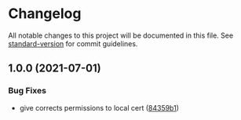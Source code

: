 # Changelog

All notable changes to this project will be documented in this file. See [standard-version](https://github.com/conventional-changelog/standard-version) for commit guidelines.

## 1.0.0 (2021-07-01)


### Bug Fixes

* give corrects permissions to local cert ([84359b1](https://github.com/ArmandPhilippot/bash-scripts/commit/84359b1ed36c941eddaacce3710558fabfec5c7b))
